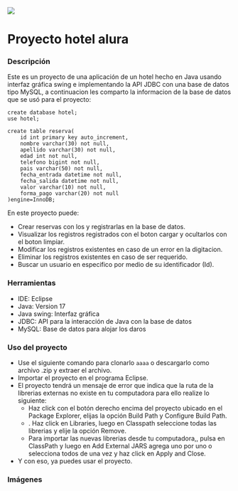 ![](https://cdn.iconscout.com/icon/free/png-512/free-java-2038875-1720088.png?f=avif&w=256)

# Proyecto hotel alura

### Descripción
Este es un proyecto de una aplicación de un hotel hecho en Java usando interfaz gráfica swing e implementando la API JDBC con una base de datos tipo MySQL, a continuacion les comparto la informacion de la base de datos que se usó para el proyecto:

	create database hotel;
	use hotel;

	create table reserva(
		id int primary key auto_increment,
		nombre varchar(30) not null,
		apellido varchar(30) not null,
		edad int not null,
		telefono bigint not null,
		pais varchar(50) not null,
		fecha_entrada datetime not null,
		fecha_salida datetime not null,
		valor varchar(10) not null,
		forma_pago varchar(20) not null
	)engine=InnoDB;

En este proyecto puede:
+ Crear reservas con los y registrarlas en la base de datos.
+ Visualizar los registros registrados con el boton cargar y ocultarlos con el boton limpiar.
+ Modificar los registros existentes en caso de un error en la digitacion.
+ Eliminar los registros existentes en caso de ser requerido.
+ Buscar un usuario en especifico por medio de su identificador (Id).

### Herramientas
- IDE: Eclipse
- Java: Version 17
- Java swing: Interfaz gráfica
- JDBC: API para la interacción de Java con la base de datos
- MySQL: Base de datos para alojar los daros

### Uso del proyecto
+ Use el siguiente comando para clonarlo `aaaa` o descargarlo como archivo .zip y extraer el archivo.
+ Importar el proyecto en el programa Eclipse.
+ El proyecto tendrá un mensaje de error que indica que la ruta de la librerias externas no existe en tu computadora para ello realize lo siguiente:
    + Haz click con el botón derecho encima del proyecto ubicado en el Package Explorer, 		elijas la opción Build Path y Configure Build Path.
	+ . Haz click en Libraries, luego en Classpath seleccione todas las librerias y elije la opción Remove.
	+ Para importar las nuevas librerias desde tu computadora,, pulsa en ClassPath y luego en Add External JARS agrega uno por uno o selecciona todos de una vez y haz click en Apply and Close.
+ Y con eso, ya puedes usar el proyecto.

### Imágenes
